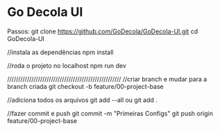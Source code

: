 # Go Decola UI
Passos: 
git clone https://github.com/GoDecola/GoDecola-UI.git
cd GoDecola-UI

//instala as dependências
npm install

//roda o projeto no localhost
npm run dev

////////////////////////////////////////////////////
//criar branch e mudar para a branch criada
git checkout -b feature/00-project-base

//adiciona todos os arquivos
git add --all ou git add .

//fazer commit e push
git commit -m "Primeiras Configs"
git push origin feature/00-project-base